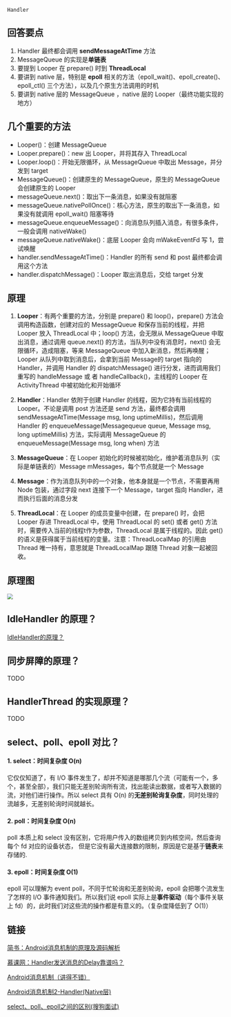 `Handler`

## 回答要点

1. Handler 最终都会调用 **sendMessageAtTime** 方法
2. MessageQueue 的实现是**单链表**
3. 要提到 Looper 在 prepare() 时到 **ThreadLocal**
4. 要讲到 native 层，特别是 **epoll** 相关的方法（epoll_wait()、epoll_create()、epoll_ctl() 三个方法），以及几个原生方法调用的时机
5. 要讲到 native 层的 MessageQueue ，native 层的 Looper（最终功能实现的地方）

## 几个重要的方法

- Looper()：创建 MessageQueue
- Looper.prepare()：new 出 Looper，并将其存入 ThreadLocal
- Looper.loop()：开始无限循环，从 MessageQueue 中取出 Message，并分发到 target
- MessageQueue()：创建原生的 MessageQueue，原生的 MessageQueue 会创建原生的 Looper
- messageQueue.next()：取出下一条消息，如果没有就阻塞
- messageQueue.nativePollOnce()：核心方法，原生的取出下一条消息，如果没有就调用 epoll_wait() 阻塞等待
- messageQueue.enqueueMessage()：向消息队列插入消息，有很多条件，一般会调用 nativeWake()
- messageQueue.nativeWake()：底层 Looper 会向 mWakeEventFd 写 1，尝试唤醒
- handler.sendMessageAtTime()：Handler 的所有 send 和 post 最终都会调用这个方法
- handler.dispatchMessage()：Looper 取出消息后，交给 target 分发

## 原理

1. **Looper**：有两个重要的方法，分别是 prepare() 和 loop()，prepare() 方法会调用构造函数，创建对应的 MessageQueue 和保存当前的线程，并把 Looper 放入 ThreadLocal 中；loop() 方法，会无限从 MessageQueue 中取出消息，通过调用 queue.next() 的方法，当队列中没有消息时，next() 会无限循环，造成阻塞，等来 MessageQueue 中加入新消息，然后再唤醒；Looper 从队列中取到消息后，会拿到当前 Message的 target 指向的 Handler，并调用 Handler 的 dispatchMessage() 进行分发，进而调用我们重写的 handleMessage 或 者 handleCallback()，主线程的 Looper 在 ActivityThread 中被初始化和开始循环

2. **Handler**：Handler 依附于创建 Handler 的线程，因为它持有当前线程的 Looper。不论是调用 post 方法还是 send 方法，最终都会调用 sendMessageAtTime(Message msg, long uptimeMillis)，然后调用 Handler 的 enqueueMessage(Messagequeue queue, Message msg, long uptimeMillis) 方法，实际调用 MessageQueue 的 enqueueMessage(Message msg, long when) 方法

3. **MessageQueue**：在 Looper 初始化的时候被初始化，维护着消息队列（实际是单链表的）Message mMessages，每个节点就是一个 Message

4. **Message**：作为消息队列中的一个对象，他本身就是一个节点，不需要再用 Node 包装，通过字段 next 连接下一个 Message，target 指向 Handler，进而执行后面的消息分发

5. **ThreadLocal**：在 Looper 的成员变量中创建，在 prepare() 时，会把 Looper 存进 ThreadLocal 中，使用 ThreadLocal 的 set() 或者 get() 方法时，需要传入当前的线程t作为参数，ThreadLocal 是属于线程的。因此 get() 的语义是获得属于当前线程的变量。注意：ThreadLocalMap 的引用由 Thread 唯一持有，意思就是 ThreadLocalMap 跟随 Thread 对象一起被回收。

## 原理图

<img src="../assets/Handler的原理.png" style="zoom:80%;" />

## IdleHandler 的原理？

[IdleHandler的原理？](./IdleHandler的原理？.md)

## 同步屏障的原理？

TODO

## HandlerThread 的实现原理？

TODO

## select、poll、epoll 对比？

#### 1. select：时间复杂度 O(n)

它仅仅知道了，有 I/O 事件发生了，却并不知道是哪那几个流（可能有一个，多个，甚至全部），我们只能无差别轮询所有流，找出能读出数据，或者写入数据的流，对他们进行操作。所以 select 具有 O(n) 的**无差别轮询复杂度**，同时处理的流越多，无差别轮询时间就越长。

#### 2. poll：时间复杂度 O(n)

poll 本质上和 select 没有区别，它将用户传入的数组拷贝到内核空间，然后查询每个 fd 对应的设备状态， 但是它没有最大连接数的限制，原因是它是基于**链表**来存储的.

#### 3. epoll：时间复杂度 O(1)

epoll 可以理解为 event poll，不同于忙轮询和无差别轮询，epoll 会把哪个流发生了怎样的 I/O 事件通知我们。所以我们说 epoll 实际上是**事件驱动**（每个事件关联上 fd）的，此时我们对这些流的操作都是有意义的。（复杂度降低到了 O(1)）


## 链接
[简书：Android消息机制的原理及源码解析](https://www.jianshu.com/p/f10)

[慕课网：Handler发送消息的Delay靠谱吗？](https://coding.imooc.com/lesson/317.html#mid=22311"%3Ehttps://coding.imooc.com/lesson/317.html)

[Android消息机制（讲得不错）](https://www.jianshu.com/p/57a426b8f145)

[Android消息机制2-Handler\(Native层\)](http://gityuan.com/2015/12/27/handler-message-native/)

[select、poll、epoll之间的区别(搜狗面试)](https://www.cnblogs.com/aspirant/p/9166944.html)